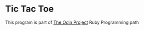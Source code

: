 # Tic Tac Toe

This program is part of [The Odin Project](https://www.theodinproject.com/courses/ruby-programming/lessons/tic-tac-toe) Ruby Programming path

